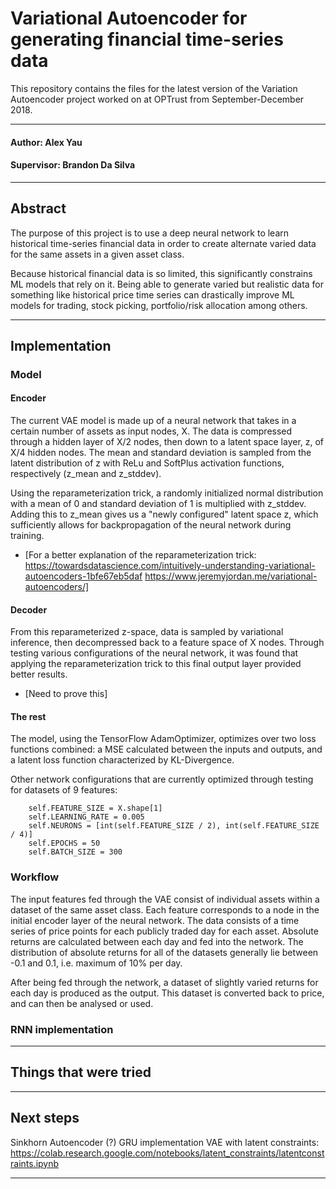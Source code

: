 # Variational Autoencoder for generating financial time-series data

This repository contains the files for the latest version of the Variation Autoencoder 
project worked on at OPTrust from September-December 2018.

---------------------------------------------------------------------------------------------------------

#### Author: Alex Yau

#### Supervisor: Brandon Da Silva

---------------------------------------------------------------------------------------------------------

## Abstract

The purpose of this project is to use a deep neural network to learn historical 
time-series financial data in order to create alternate varied data for the same assets in a given asset class.

Because historical financial data is so limited, this significantly constrains ML models that rely on it.
Being able to generate varied but realistic data for something like historical price time series 
can drastically improve ML models for trading, stock picking, portfolio/risk allocation among others.

---------------------------------------------------------------------------------------------------------

## Implementation

### Model

#### Encoder
The current VAE model is made up of a neural network that takes in a certain number of assets as input nodes, X. 
The data is compressed through a hidden layer of X/2 nodes, then down to a latent space layer, z, of X/4 hidden nodes. 
The mean and standard deviation is sampled from the latent distribution of z with ReLu and SoftPlus activation functions, respectively
(z_mean and z_stddev).

Using the reparameterization trick, a randomly initialized normal distribution with a mean of 0 and standard deviation of 1 
is multiplied with z_stddev. Adding this to z_mean gives us a "newly configured" latent space z, which sufficiently allows for
backpropagation of the neural network during training. 
*   [For a better explanation of the reparameterization trick: 
    https://towardsdatascience.com/intuitively-understanding-variational-autoencoders-1bfe67eb5daf
    https://www.jeremyjordan.me/variational-autoencoders/]

#### Decoder
From this reparameterized z-space, data is sampled by variational inference, then decompressed back to a feature space of X nodes.
Through testing various configurations of the neural network, it was found that applying the reparameterization trick 
to this final output layer provided better results.
*   [Need to prove this]

#### The rest
The model, using the TensorFlow AdamOptimizer, optimizes over two loss functions combined:
a MSE calculated between the inputs and outputs, and a latent loss function characterized by KL-Divergence. 

Other network configurations that are currently optimized through testing for datasets of 9 features:

        self.FEATURE_SIZE = X.shape[1] 
        self.LEARNING_RATE = 0.005
        self.NEURONS = [int(self.FEATURE_SIZE / 2), int(self.FEATURE_SIZE / 4)]
        self.EPOCHS = 50
        self.BATCH_SIZE = 300


### Workflow
The input features fed through the VAE consist of individual assets within a dataset of the same asset class.
Each feature corresponds to a node in the initial encoder layer of the neural network. 
The data consists of a time series of price points for each publicly traded day for each asset.
Absolute returns are calculated between each day and fed into the network. 
The distribution of absolute returns for all of the datasets generally lie between -0.1 and 0.1, i.e. maximum of 10% per day.

After being fed through the network, a dataset of slightly varied returns for each day is produced as the output.
This dataset is converted back to price, and can then be analysed or used.


### RNN implementation



---------------------------------------------------------------------------------------------------------




## Things that were tried



---------------------------------------------------------------------------------------------------------

## Next steps

Sinkhorn Autoencoder (?)
GRU implementation
VAE with latent constraints: https://colab.research.google.com/notebooks/latent_constraints/latentconstraints.ipynb 

---------------------------------------------------------------------------------------------------------
